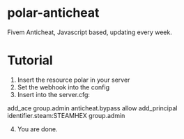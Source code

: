 # polar-anticheat
Fivem Anticheat, Javascript based, updating every week.

# Tutorial

1) Insert the resource polar in your server
2) Set the webhook into the config
3) Insert into the server.cfg:

add_ace group.admin anticheat.bypass allow
add_principal identifier.steam:STEAMHEX group.admin

4) You are done.
